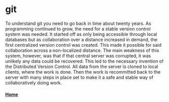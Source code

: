 # git

To understand git you need to go back in time about twenty years. As programming continued to grow, the need for a stable version control system was needed. It started off as only being accessible through local databases but as collaboration over a distance increased in demand, the first centralized version control was created. This made it possible for said collaboration across a non-localized distance. The main weakness of this system, however, was that if that central server was corrupted, it was unlikely any data could be recovered. This led to the necessary invention of the Distributed Version Control. All data from the server is cloned to local clients, where the work is done. Then the work is recommitted back to the server with many steps in place set to make it a safe and stable way of collaboratively doing work.




#### [Home](README.md)
